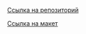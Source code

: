 [Ссылка на репозиторий](https://github.com/Petrovaju/ono-tebe-nado.git)

[Ссылка на макет](https://www.figma.com/file/8KwhMpv8qnDocX4NVFQBpn/%D0%9E%D0%BD%D0%BE-%D1%82%D0%B5%D0%B1%D0%B5-%D0%BD%D0%B0%D0%B4%D0%BE?type=design&node-id=0-1&mode=design&t=wEW7enssPVNZzc9c-0)